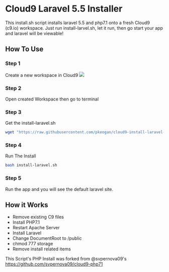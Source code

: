 # Cloud9 Laravel 5.5 Installer
This install.sh script installs laravel 5.5 and php7.1 onto a fresh Cloud9 (c9.io) workspace. Just run install-larvel.sh, let it run, then go start your app and laravel will be viewable!

## How To Use
### Step 1
Create a new workspace in Cloud9
<img src="https://github.com/pkeogan/cloud9-install-laravel-5.5/blob/master/step-2.png">
### Step 2
Open created Workspace then go to terminal
### Step 3
Get the install-laravel.sh
```sh
wget "https://raw.githubusercontent.com/pkeogan/cloud9-install-laravel-5.5/v0.1/install-laravel.sh"
```
### Step 4
Run The Install
```sh
bash install-laravel.sh
```
### Step 5
Run the app and you will see the default laravel site.

## How it Works

- Remove existing C9 files
- Install PHP7.1
- Restart Apache Server
- Install Laravel
- Change DocumentRoot to /public
- chmod 777 storage
- Remove install related items


This Script's PHP Install was forked from @svpernova09's https://github.com/svpernova09/cloud9-php71
